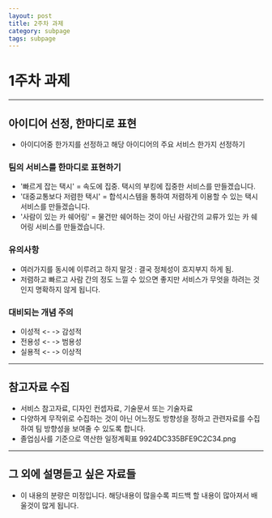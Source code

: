 ```yaml
---
layout: post
title: 2주차 과제
category: subpage
tags: subpage
---
```


# 1주차 과제

---

## 아이디어 선정, 한마디로 표현
* 아이디어중 한가지를 선정하고 해당 아이디어의 주요 서비스 한가지 선정하기

### 팀의 서비스를 한마디로 표현하기
* '빠르게 잡는 택시' = 속도에 집중. 택시의 부킹에 집중한 서비스를 만들겠습니다.
* '대중교통보다 저렴한 택시' = 합석시스템을 통하여 저렴하게 이용할 수 있는 택시 서비스를 만들겠습니다.
* '사람이 있는 카 쉐어링' = 물건만 쉐어하는 것이 아닌 사람간의 교류가 있는 카 쉐어링 서비스를 만들겠습니다.

### 유의사항
* 여러가지를 동시에 이루려고 하지 말것 : 결국 정체성이 흐지부지 하게 됨.
* 저렴하고 빠르고 사람 간의 정도 느낄 수 있으면 좋지만 서비스가 무엇을 하려는 것인지 명확하지 않게 됩니다.

### 대비되는 개념 주의
* 이성적 <- -> 감성적
* 전용성 <- -> 범용성
* 실용적 <- -> 이상적

---

## 참고자료 수집
* 서비스 참고자료, 디자인 컨셉자료, 기술문서 또는 기술자료
* 다양하게 무작위로 수집하는 것이 아닌 어느정도 방향성을 정하고 관련자료를 수집하여 팀 방향성을 보여줄 수 있도록 합니다.
* 졸업심사를 기준으로 역산한 일정계획표
9924DC335BFE9C2C34.png

---

## 그 외에 설명듣고 싶은 자료들
* 이 내용의 분량은 미정입니다. 해당내용이 많을수록 피드백 할 내용이 많아져서 배울것이 많게 됩니다.